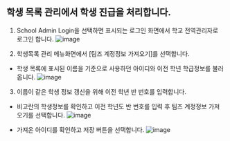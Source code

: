 ## 학생 목록 관리에서 학생 진급을 처리합니다. 

1. School Admin Login을 선택하면 표시되는 로그인 화면에서 학교 전역관리자로 로그인 합니다.
![image](https://user-images.githubusercontent.com/16409151/213897146-cc7f46e8-fb4f-4999-9b59-e5bf10629e37.png)

2. 학생목록 관리 메뉴화면에서 [팀즈 계정정보 가져오기]를 선택합니다.   
* 학생 목록에 표시된 이름을 기준으로 사용하던 아이디와 이전 학년 학급정보를 불러옵니다.
![image](https://user-images.githubusercontent.com/16409151/213930452-0581795e-c848-4fbc-95ba-d22124aff641.png)

3. 이름이 같은 학생 정보 갱신을 위해 이전 학년 반 번호를 입력합니다.   
* 비고란의 학생정보를 확인하고 이전 학년도 반 번호를 입력 후 팀즈 계정정보 가져오기를 선택합니다.
![image](https://user-images.githubusercontent.com/16409151/213930473-b1272677-9c0e-4442-abb9-b1525a83da92.png)
   
* 가져온 아이디를 확인하고 저장 버튼을 선택합니다.
![image](https://user-images.githubusercontent.com/16409151/213930511-01429e0d-a8cc-43f4-b927-e321e8627481.png)




